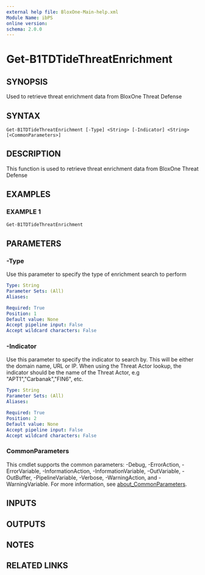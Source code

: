```yaml
---
external help file: BloxOne-Main-help.xml
Module Name: ibPS
online version:
schema: 2.0.0
---
```


# Get-B1TDTideThreatEnrichment

## SYNOPSIS
Used to retrieve threat enrichment data from BloxOne Threat Defense

## SYNTAX

```
Get-B1TDTideThreatEnrichment [-Type] <String> [-Indicator] <String> [<CommonParameters>]
```

## DESCRIPTION
This function is used to retrieve threat enrichment data from BloxOne Threat Defense

## EXAMPLES

### EXAMPLE 1
```powershell
Get-B1TDTideThreatEnrichment
```

## PARAMETERS

### -Type
Use this parameter to specify the type of enrichment search to perform

```yaml
Type: String
Parameter Sets: (All)
Aliases:

Required: True
Position: 1
Default value: None
Accept pipeline input: False
Accept wildcard characters: False
```

### -Indicator
Use this parameter to specify the indicator to search by.
This will be either the domain name, URL or IP.
When using the Threat Actor lookup, the indicator should be the name of the Threat Actor, e.g "APT1","Carbanak","FIN6", etc.

```yaml
Type: String
Parameter Sets: (All)
Aliases:

Required: True
Position: 2
Default value: None
Accept pipeline input: False
Accept wildcard characters: False
```

### CommonParameters
This cmdlet supports the common parameters: -Debug, -ErrorAction, -ErrorVariable, -InformationAction, -InformationVariable, -OutVariable, -OutBuffer, -PipelineVariable, -Verbose, -WarningAction, and -WarningVariable. For more information, see [about_CommonParameters](http://go.microsoft.com/fwlink/?LinkID=113216).

## INPUTS

## OUTPUTS

## NOTES

## RELATED LINKS
